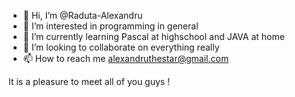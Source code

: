 - 👋 Hi, I’m @Raduta-Alexandru
- 👀 I’m interested in programming in general
- 🌱 I’m currently learning Pascal at highschool and JAVA at home
- 💞️ I’m looking to collaborate on everything really
- 📫 How to reach me alexandruthestar@gmail.com

It is a pleasure to meet all of you guys !
